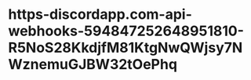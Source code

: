 # https-discordapp.com-api-webhooks-594847252648951810-R5NoS28KkdjfM81KtgNwQWjsy7NWznemuGJBW32tOePhq